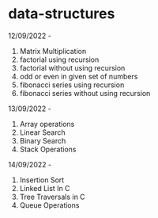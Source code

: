 # data-structures

12/09/2022 - 
1) Matrix Multiplication
2) factorial using recursion
3) factorial without using recursion
4) odd or even in given set of numbers
5) fibonacci series using recursion
6) fibonacci series without using recursion

13/09/2022 -

1) Array operations
2) Linear Search
3) Binary Search
4) Stack Operations

14/09/2022 -
1) Insertion Sort
2) Linked List In C
3) Tree Traversals in C
4) Queue Operations
